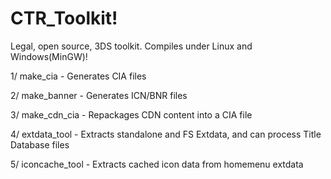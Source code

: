 CTR_Toolkit!
=============

Legal, open source, 3DS toolkit. Compiles under Linux and Windows(MinGW)!

1/ make_cia - Generates CIA files

2/ make_banner - Generates ICN/BNR files

3/ make_cdn_cia - Repackages CDN content into a CIA file

4/ extdata_tool - Extracts standalone and FS Extdata, and can process Title Database files

5/ iconcache_tool - Extracts cached icon data from homemenu extdata

